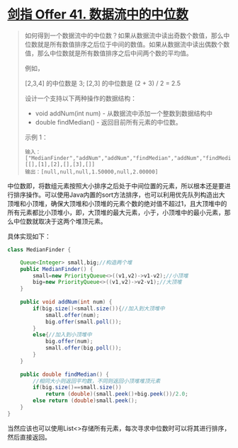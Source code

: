 # [剑指 Offer 41. 数据流中的中位数](https://leetcode-cn.com/problems/shu-ju-liu-zhong-de-zhong-wei-shu-lcof/)

>如何得到一个数据流中的中位数？如果从数据流中读出奇数个数值，那么中位数就是所有数值排序之后位于中间的数值。如果从数据流中读出偶数个数值，那么中位数就是所有数值排序之后中间两个数的平均值。
>
>例如，
>
>[2,3,4] 的中位数是 3;  [2,3] 的中位数是 (2 + 3) / 2 = 2.5
>
>设计一个支持以下两种操作的数据结构：
>
>- void addNum(int num) - 从数据流中添加一个整数到数据结构中
>- double findMedian() - 返回目前所有元素的中位数。
>
>示例 1：
>
>~~~
>输入：
>["MedianFinder","addNum","addNum","findMedian","addNum","findMedian"]
>[[],[1],[2],[],[3],[]]
>输出：[null,null,null,1.50000,null,2.00000]
>~~~

中位数即，将数组元素按照大小排序之后处于中间位置的元素，所以根本还是要进行排序操作。可以使用Java内置的sort方法排序，也可以利用优先队列构造出大顶堆和小顶堆，确保大顶堆和小顶堆的元素个数的绝对值不超过1，且大顶堆中的所有元素都比小顶堆小，即，大顶堆的最大元素，小于，小顶堆中的最小元素，那么中位数就取决于这两个堆顶元素。

具体实现如下：

~~~java
class MedianFinder {

    Queue<Integer> small,big;//构造两个堆
    public MedianFinder() {
        small=new PriorityQueue<>((v1,v2)->v1-v2);//小顶堆
        big=new PriorityQueue<>((v1,v2)->v2-v1);//大顶堆
    }
    
    public void addNum(int num) {
        if(big.size()<small.size()){//加入到大顶堆中
            small.offer(num);
            big.offer(small.poll());
        }
        else{//加入到小顶堆中
            big.offer(num);
            small.offer(big.poll());
        }
    }
    
    public double findMedian() {
        //相同大小则返回平均数，不同则返回小顶堆堆顶元素
        if(big.size()==small.size()) 
            return (double)(small.peek()+big.peek())/2.0;
        else return (double)small.peek(); 
    }
}
~~~

当然应该也可以使用List<>存储所有元素，每次寻求中位数时可以将其进行排序，然后直接返回。